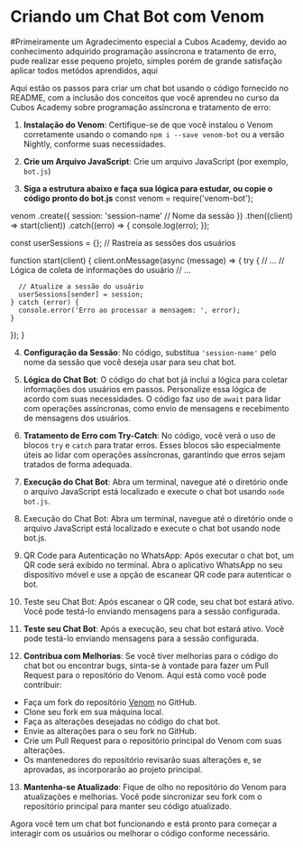 # Criando um Chat Bot com Venom

#Primeiramente um Agradecimento especial a Cubos Academy, devido ao conhecimento adquirido  programação assíncrona e tratamento de erro, pude realizar esse pequeno projeto, simples porém de grande satisfação aplicar todos metódos aprendidos, aqui 

Aqui estão os passos para criar um chat bot usando o código fornecido no README, com a inclusão dos conceitos que você aprendeu no curso da Cubos Academy sobre programação assíncrona e tratamento de erro:

1. **Instalação do Venom**: Certifique-se de que você instalou o Venom corretamente usando o comando `npm i --save venom-bot` ou a versão Nightly, conforme suas necessidades.

2. **Crie um Arquivo JavaScript**: Crie um arquivo JavaScript (por exemplo, `bot.js`)

3. **Siga a estrutura abaixo e faça sua lógica para estudar, ou copie o código pronto do bot.js**
const venom = require('venom-bot');

venom
  .create({
    session: 'session-name' // Nome da sessão
  })
  .then((client) => start(client))
  .catch((erro) => {
    console.log(erro);
  });

const userSessions = {}; // Rastreia as sessões dos usuários

function start(client) {
  client.onMessage(async (message) => {
    try {
      // ...
      // Lógica de coleta de informações do usuário
      // ...

      // Atualize a sessão do usuário
      userSessions[sender] = session;
    } catch (error) {
      console.error('Erro ao processar a mensagem: ', error);
    }
  });
}

4. **Configuração da Sessão**: No código, substitua `'session-name'` pelo nome da sessão que você deseja usar para seu chat bot.

5. **Lógica do Chat Bot**: O código do chat bot já inclui a lógica para coletar informações dos usuários em passos. Personalize essa lógica de acordo com suas necessidades. O código faz uso de `await` para lidar com operações assíncronas, como envio de mensagens e recebimento de mensagens dos usuários.

6. **Tratamento de Erro com Try-Catch**: No código, você verá o uso de blocos `try` e `catch` para tratar erros. Esses blocos são especialmente úteis ao lidar com operações assíncronas, garantindo que erros sejam tratados de forma adequada.

7. **Execução do Chat Bot**: Abra um terminal, navegue até o diretório onde o arquivo JavaScript está localizado e execute o chat bot usando `node bot.js`.

8. Execução do Chat Bot: Abra um terminal, navegue até o diretório onde o arquivo JavaScript está localizado e execute o chat bot usando node bot.js.

9. QR Code para Autenticação no WhatsApp: Após executar o chat bot, um QR code será exibido no terminal. Abra o aplicativo WhatsApp no seu dispositivo móvel e use a opção de escanear QR code para autenticar o bot.

10. Teste seu Chat Bot: Após escanear o QR code, seu chat bot estará ativo. Você pode testá-lo enviando mensagens para a sessão configurada.

11. **Teste seu Chat Bot**: Após a execução, seu chat bot estará ativo. Você pode testá-lo enviando mensagens para a sessão configurada.

12. **Contribua com Melhorias**: Se você tiver melhorias para o código do chat bot ou encontrar bugs, sinta-se à vontade para fazer um Pull Request para o repositório do Venom. Aqui está como você pode contribuir:

   - Faça um fork do repositório [Venom](https://github.com/orkestral/venom) no GitHub.
   - Clone seu fork em sua máquina local.
   - Faça as alterações desejadas no código do chat bot.
   - Envie as alterações para o seu fork no GitHub.
   - Crie um Pull Request para o repositório principal do Venom com suas alterações.
   - Os mantenedores do repositório revisarão suas alterações e, se aprovadas, as incorporarão ao projeto principal.

13. **Mantenha-se Atualizado**: Fique de olho no repositório do Venom para atualizações e melhorias. Você pode sincronizar seu fork com o repositório principal para manter seu código atualizado.

Agora você tem um chat bot funcionando e está pronto para começar a interagir com os usuários ou melhorar o código conforme necessário. 
